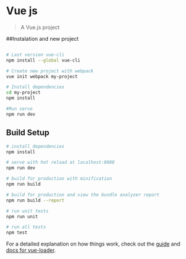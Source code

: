 # Vue js

> A Vue.js project

##Instalation and new project

``` bash

# Last version vue-cli
npm install --global vue-cli

# Create new project with webpack
vue init webpack my-project

# Install dependencies
cd my-project
npm install

#Run serve
npm run dev


```

## Build Setup

``` bash
# install dependencies
npm install

# serve with hot reload at localhost:8080
npm run dev

# build for production with minification
npm run build

# build for production and view the bundle analyzer report
npm run build --report

# run unit tests
npm run unit

# run all tests
npm test
```

For a detailed explanation on how things work, check out the [guide](http://vuejs-templates.github.io/webpack/) and [docs for vue-loader](http://vuejs.github.io/vue-loader).
